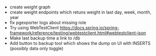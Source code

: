 - create weight graph
- create weight endpoints which retuns weight in last day, week, month, year
- fix pgexporter logs about missing role
- Try using WebTestClient https://docs.spring.io/spring-framework/reference/testing/webtestclient.html#webtestclient-json
- Make last backup time a link to /db
- Add button to backup tool which shows the dump on UI with INSERTS (possibly data only toggle) 
